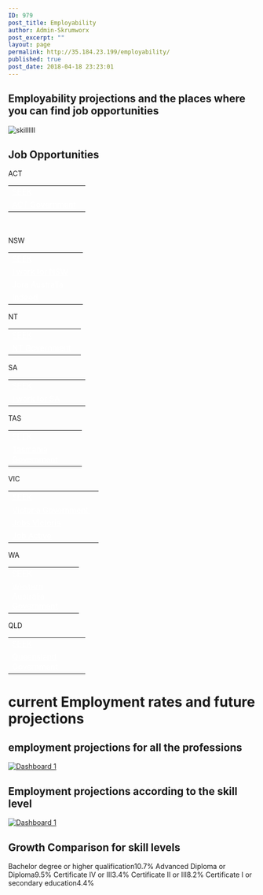 ```yaml
---
ID: 979
post_title: Employability
author: Admin-Skrumworx
post_excerpt: ""
layout: page
permalink: http://35.184.23.199/employability/
published: true
post_date: 2018-04-18 23:23:01
---
```

<h2>Employability projections and the places where you can find job opportunities</h2>		
										<img src="http://35.184.23.199/wp-content/uploads/elementor/thumbs/skillllll-nntcofr2unrguzkk1gy8ghnc38w81abzk7l802p9ts.png" title="skillllll" alt="skillllll" />											
			<h2>Job Opportunities</h2>		
												ACT					
					<table style="height: 87px;" width="158"><tbody><tr><td width="141"><a style="color: #ffffff;" href="https://www.seek.com.au/jobs/in-All-Canberra-ACT" target="_blank" rel="noopener">SEEK</a></td></tr><tr><td><a style="color: #ffffff;" href="https://www.jobs.act.gov.au/" target="_blank" rel="noopener">ACT Government</a></td></tr></tbody></table>
												NSW					
					<table width="136"><tbody><tr><td width="136"><a style="color: #ffffff;" href="https://www.seek.com.au/jobs/in-New-South-Wales-NSW?tracking=SEM-GGL-SRC-PaidSearchAU-4826&amp;gclid=EAIaIQobChMI2Mbej6LK2gIVCx4rCh2wJw8yEAAYASAAEgITAvD_BwE&amp;gclsrc=aw.ds&amp;dclid=CN7ivJaiytoCFU9plgoduFgA-w" target="_blank" rel="noopener">SEEK</a></td></tr><tr><td><a style="color: #ffffff;" href="https://iworkfor.nsw.gov.au/" target="_blank" rel="noopener">I work for NSW</a></td></tr><tr><td><a style="color: #ffffff;" href="https://au.jora.com/jobs-in-Sydney-NSW?gclid=EAIaIQobChMIu4iw4a3K2gIVxgorCh13ug4eEAAYAyAAEgJ34vD_BwE" target="_blank" rel="noopener">Jora Australia </a></td></tr><tr><td><a style="color: #ffffff;" href="https://au.indeed.com/jobs-in-Sydney-NSW" target="_blank" rel="noopener">Indeed </a></td></tr></tbody></table>
												NT					
					<table width="132"><tbody><tr><td width="132"><a style="color: #ffffff;" href="https://www.seek.com.au/jobs/in-Northern-Territory-NT?tracking=SEM-GGL-SRC-PaidSearchAU-4826&amp;gclid=EAIaIQobChMI5Yzk1rTK2gIVUyQrCh1p_w05EAAYASAAEgInnvD_BwE&amp;gclsrc=aw.ds&amp;dclid=CMj9wvG0ytoCFR4eKgodYIoChw" target="_blank" rel="noopener">SEEK</a></td></tr><tr><td><a style="color: #ffffff;" href="http://www.careers.nt.gov.au/Pages/default.aspx" target="_blank" rel="noopener">NT Government</a></td></tr></tbody></table>
												SA					
					<table width="141"><tbody><tr><td width="141"><a style="color: #ffffff;" href="https://www.seek.com.au/jobs/in-South-Australia-SA" target="_blank" rel="noopener">SEEK</a></td></tr><tr><td><a style="color: #ffffff;" href="https://iworkfor.sa.gov.au/" target="_blank" rel="noopener">I work for SA</a></td></tr></tbody></table>
												TAS					
					<table width="134"><tbody><tr><td width="134"><a style="color: #ffffff;" href="https://www.seek.com.au/jobs/in-Tasmania-TAS" target="_blank" rel="noopener">SEEK</a></td></tr><tr><td><a style="color: #ffffff;" href="http://www.jobs.tas.gov.au/" target="_blank" rel="noopener">Tasmania Government</a></td></tr></tbody></table>
												VIC					
					<table width="168"><tbody><tr><td width="168"><a style="color: #ffffff;" href="https://www.seek.com.au/jobs/in-Victoria-VIC?tracking=SEM-GGL-SRC-PaidSearchAU-4826&amp;gclid=EAIaIQobChMIiJ-GrZ_K2gIVSx0rCh2ctgD6EAAYASAAEgIe9_D_BwE&amp;gclsrc=aw.ds&amp;dclid=CMmrpK-fytoCFUo3lgodHqgCYQ" target="_blank" rel="noopener">SEEK</a></td></tr><tr><td><a style="color: #ffffff;" href="https://www.vic.gov.au/" target="_blank" rel="noopener">Victoria Government </a></td></tr><tr><td><a style="color: #ffffff;" href="https://jobs.vic.gov.au/" target="_blank" rel="noopener">Jobs Victoria</a></td></tr><tr><td><a style="color: #ffffff;" href="https://jobsearch.gov.au/search/by-location/jobs-in-melbourne-vic?code=71" target="_blank" rel="noopener">Job Active</a></td></tr></tbody></table>
												WA					
					<table width="128"><tbody><tr><td width="128"><a style="color: #ffffff;" href="https://www.seek.com.au/jobs/in-Western-Australia-WA?tracking=SEM-GGL-SRC-PaidSearchAU-4826&amp;gclid=EAIaIQobChMI36vQ37LK2gIVjzUrCh2tRwHzEAAYASAAEgJokfD_BwE&amp;gclsrc=aw.ds&amp;dclid=CIWKpeeyytoCFZ0YKgodBnkFTg" target="_blank" rel="noopener">SEEK</a></td></tr><tr><td><a style="color: #ffffff;" href="https://jobs.wa.gov.au/" target="_blank" rel="noopener">Western Australia  Government</a></td></tr></tbody></table>
												QLD					
					<table width="141"><tbody><tr><td width="141"><a style="color: #ffffff;" href="https://www.seek.com.au/jobs/in-Queensland-QLD" target="_blank" rel="noopener">SEEK</a></td></tr><tr><td><a style="color: #ffffff;" href="https://smartjobs.qld.gov.au/jobtools/jncustomsearch.jobsearch?in_organid=14904" target="_blank" rel="noopener">Queensland Government</a></td></tr></tbody></table>
			<h1>current Employment rates and future projections</h1>		
			<h2>employment projections for all the professions </h2>		
			<noscript><a href='#'><img alt='Dashboard 1 ' src='https:&#47;&#47;public.tableau.com&#47;static&#47;images&#47;Em&#47;Employbility-ProfessionsUpdated&#47;Dashboard1&#47;1_rss.png' style='border: none' /></a></noscript><object class='tableauViz'  style='display:none;'><param name='host_url' value='https%3A%2F%2Fpublic.tableau.com%2F' /> <param name='embed_code_version' value='3' /> <param name='site_root' value='' /><param name='name' value='Employbility-ProfessionsUpdated&#47;Dashboard1' /><param name='tabs' value='no' /><param name='toolbar' value='yes' /><param name='static_image' value='https:&#47;&#47;public.tableau.com&#47;static&#47;images&#47;Em&#47;Employbility-ProfessionsUpdated&#47;Dashboard1&#47;1.png' /> <param name='animate_transition' value='yes' /><param name='display_static_image' value='yes' /><param name='display_spinner' value='yes' /><param name='display_overlay' value='yes' /><param name='display_count' value='yes' /><param name='filter' value='publish=yes' /></object>                		
			<h2>Employment projections according to the skill level</h2>		
			<noscript><a href='#'><img alt='Dashboard 1 ' src='https:&#47;&#47;public.tableau.com&#47;static&#47;images&#47;Em&#47;Employability-SkillLevel-Updated&#47;Dashboard1&#47;1_rss.png' style='border: none' /></a></noscript><object class='tableauViz'  style='display:none;'><param name='host_url' value='https%3A%2F%2Fpublic.tableau.com%2F' /> <param name='embed_code_version' value='3' /> <param name='site_root' value='' /><param name='name' value='Employability-SkillLevel-Updated&#47;Dashboard1' /><param name='tabs' value='no' /><param name='toolbar' value='yes' /><param name='static_image' value='https:&#47;&#47;public.tableau.com&#47;static&#47;images&#47;Em&#47;Employability-SkillLevel-Updated&#47;Dashboard1&#47;1.png' /> <param name='animate_transition' value='yes' /><param name='display_static_image' value='yes' /><param name='display_spinner' value='yes' /><param name='display_overlay' value='yes' /><param name='display_count' value='yes' /><param name='filter' value='publish=yes' /></object>                		
			<h2>Growth Comparison for skill levels</h2>		
                        Bachelor degree or higher qualification10.7%
                        Advanced Diploma or Diploma9.5%
                        Certificate IV or III3.4%
                        Certificate II or III8.2%
                        Certificate I or secondary education4.4%